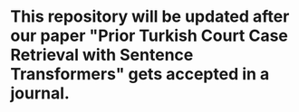 # This repository will be updated after our paper "Prior Turkish Court Case Retrieval with Sentence Transformers" gets accepted in a journal.
